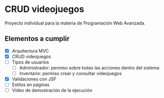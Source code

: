 # CRUD videojuegos
Proyecto individual para la materia de Programación Web Avanzada.

## Elementos a cumplir
- [x] Arquitectura MVC
- [x] CRUD videojuegos
- [ ] Tipos de usuarios
  - [ ] Administrador: permiso sobre todas las acciones dentro del sistema
  - [ ] Inventario: permiso crear y consultar videojuegos
- [x] Validaciones con JSF
- [ ] Estilos en páginas
- [ ] Video de demostración de la ejecución
